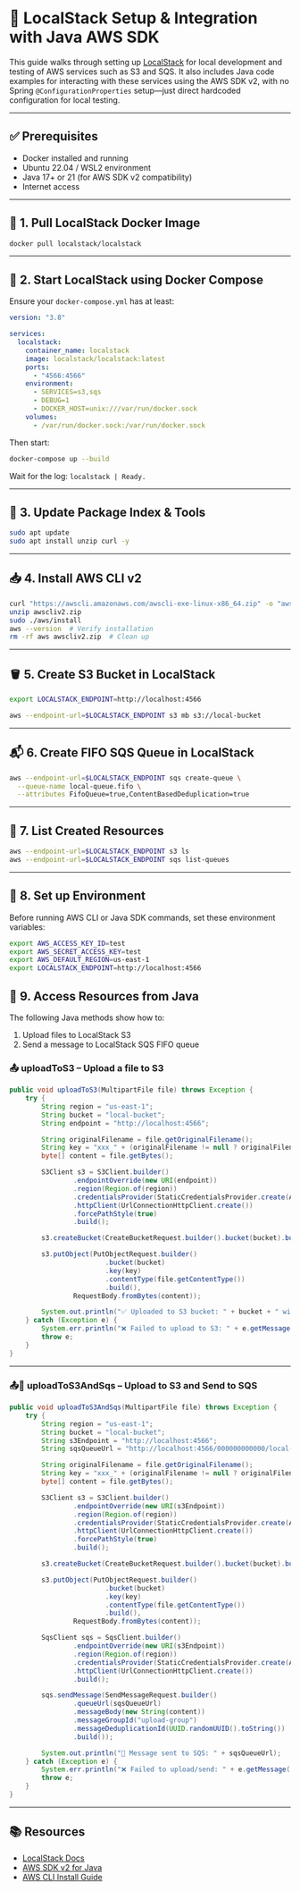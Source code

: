 # 🧪 LocalStack Setup & Integration with Java AWS SDK

This guide walks through setting up [LocalStack](https://localstack.cloud/) for local development and testing of AWS services such as S3 and SQS. It also includes Java code examples for interacting with these services using the AWS SDK v2, with no Spring `@ConfigurationProperties` setup—just direct hardcoded configuration for local testing.

---

## ✅ Prerequisites

- Docker installed and running
- Ubuntu 22.04 / WSL2 environment
- Java 17+ or 21 (for AWS SDK v2 compatibility)
- Internet access

---

## 🔧 1. Pull LocalStack Docker Image

```bash
docker pull localstack/localstack
```

---

## 🚀 2. Start LocalStack using Docker Compose

Ensure your `docker-compose.yml` has at least:

```yaml
version: "3.8"

services:
  localstack:
    container_name: localstack
    image: localstack/localstack:latest
    ports:
      - "4566:4566"
    environment:
      - SERVICES=s3,sqs
      - DEBUG=1
      - DOCKER_HOST=unix:///var/run/docker.sock
    volumes:
      - /var/run/docker.sock:/var/run/docker.sock
```

Then start:

```bash
docker-compose up --build
```

Wait for the log: `localstack | Ready.`

---

## 🔁 3. Update Package Index & Tools

```bash
sudo apt update
sudo apt install unzip curl -y
```

---

## 📥 4. Install AWS CLI v2

```bash
curl "https://awscli.amazonaws.com/awscli-exe-linux-x86_64.zip" -o "awscliv2.zip"
unzip awscliv2.zip
sudo ./aws/install
aws --version  # Verify installation
rm -rf aws awscliv2.zip  # Clean up
```

---

## 🪣 5. Create S3 Bucket in LocalStack

```bash
export LOCALSTACK_ENDPOINT=http://localhost:4566

aws --endpoint-url=$LOCALSTACK_ENDPOINT s3 mb s3://local-bucket
```

---

## 📬 6. Create FIFO SQS Queue in LocalStack

```bash
aws --endpoint-url=$LOCALSTACK_ENDPOINT sqs create-queue \
  --queue-name local-queue.fifo \
  --attributes FifoQueue=true,ContentBasedDeduplication=true
```

---

## 📂 7. List Created Resources

```bash
aws --endpoint-url=$LOCALSTACK_ENDPOINT s3 ls
aws --endpoint-url=$LOCALSTACK_ENDPOINT sqs list-queues
```

---
## 🔗 8.  Set up Environment

Before running AWS CLI or Java SDK commands, set these environment variables:

```bash
export AWS_ACCESS_KEY_ID=test
export AWS_SECRET_ACCESS_KEY=test
export AWS_DEFAULT_REGION=us-east-1
export LOCALSTACK_ENDPOINT=http://localhost:4566
```
## 🔗 9. Access Resources from Java 

The following Java methods show how to:

1. Upload files to LocalStack S3
2. Send a message to LocalStack SQS FIFO queue


### 📤 uploadToS3 – Upload a file to S3

```java
public void uploadToS3(MultipartFile file) throws Exception {
    try {
        String region = "us-east-1";
        String bucket = "local-bucket";
        String endpoint = "http://localhost:4566";

        String originalFilename = file.getOriginalFilename();
        String key = "xxx_" + (originalFilename != null ? originalFilename : "unnamed");
        byte[] content = file.getBytes();

        S3Client s3 = S3Client.builder()
                .endpointOverride(new URI(endpoint))
                .region(Region.of(region))
                .credentialsProvider(StaticCredentialsProvider.create(AwsBasicCredentials.create("test", "test")))
                .httpClient(UrlConnectionHttpClient.create())
                .forcePathStyle(true)
                .build();

        s3.createBucket(CreateBucketRequest.builder().bucket(bucket).build());

        s3.putObject(PutObjectRequest.builder()
                        .bucket(bucket)
                        .key(key)
                        .contentType(file.getContentType())
                        .build(),
                RequestBody.fromBytes(content));

        System.out.println("✅ Uploaded to S3 bucket: " + bucket + " with key: " + key);
    } catch (Exception e) {
        System.err.println("❌ Failed to upload to S3: " + e.getMessage());
        throw e;
    }
}
```

---

### 📤📨 uploadToS3AndSqs – Upload to S3 and Send to SQS

```java
public void uploadToS3AndSqs(MultipartFile file) throws Exception {
    try {
        String region = "us-east-1";
        String bucket = "local-bucket";
        String s3Endpoint = "http://localhost:4566";
        String sqsQueueUrl = "http://localhost:4566/000000000000/local-queue.fifo";

        String originalFilename = file.getOriginalFilename();
        String key = "xxx_" + (originalFilename != null ? originalFilename : "unnamed");
        byte[] content = file.getBytes();

        S3Client s3 = S3Client.builder()
                .endpointOverride(new URI(s3Endpoint))
                .region(Region.of(region))
                .credentialsProvider(StaticCredentialsProvider.create(AwsBasicCredentials.create("test", "test")))
                .httpClient(UrlConnectionHttpClient.create())
                .forcePathStyle(true)
                .build();

        s3.createBucket(CreateBucketRequest.builder().bucket(bucket).build());

        s3.putObject(PutObjectRequest.builder()
                        .bucket(bucket)
                        .key(key)
                        .contentType(file.getContentType())
                        .build(),
                RequestBody.fromBytes(content));

        SqsClient sqs = SqsClient.builder()
                .endpointOverride(new URI(s3Endpoint))
                .region(Region.of(region))
                .credentialsProvider(StaticCredentialsProvider.create(AwsBasicCredentials.create("test", "test")))
                .httpClient(UrlConnectionHttpClient.create())
                .build();

        sqs.sendMessage(SendMessageRequest.builder()
                .queueUrl(sqsQueueUrl)
                .messageBody(new String(content))
                .messageGroupId("upload-group")
                .messageDeduplicationId(UUID.randomUUID().toString())
                .build());

        System.out.println("📨 Message sent to SQS: " + sqsQueueUrl);
    } catch (Exception e) {
        System.err.println("❌ Failed to upload/send: " + e.getMessage());
        throw e;
    }
}
```

---

## 📚 Resources

- [LocalStack Docs](https://docs.localstack.cloud/)
- [AWS SDK v2 for Java](https://docs.aws.amazon.com/sdk-for-java/latest/developer-guide/home.html)
- [AWS CLI Install Guide](https://docs.aws.amazon.com/cli/latest/userguide/install-cliv2-linux.html)